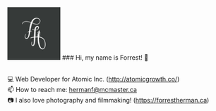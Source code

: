 <img src="https://github.com/forrest-herman/forrest-herman/blob/main/initials.jpg?raw=true" width="120">
### Hi, my name is Forrest! 👋

\
💻 Web Developer for Atomic Inc. (http://atomicgrowth.co/)
\
📫 How to reach me: hermanf@mcmaster.ca
\
📷 I also love photography and filmmaking! (https://forrestherman.ca)

<!--
**forrest-herman/forrest-herman** is a ✨ _special_ ✨ repository because its `README.md` (this file) appears on your GitHub profile.

Here are some ideas to get you started:

- 🔭 I’m currently working on ...
- 🌱 I’m currently learning ...
- 👯 I’m looking to collaborate on ...
- 🤔 I’m looking for help with ...
- 💬 Ask me about ...
- 📫 How to reach me: ...
- 😄 Pronouns: ...
- ⚡ Fun fact: ...
-->
